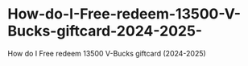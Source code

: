 # How-do-I-Free-redeem-13500-V-Bucks-giftcard-2024-2025-
How do I Free redeem 13500 V-Bucks giftcard (2024-2025)
